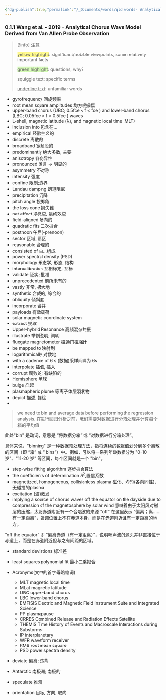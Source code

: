```yaml
---
{"dg-publish":true,"permalink":"/_Documents/words/qld words- Analytical chorus wave model derived from Van Allen Probe  observations/","noteIcon":"default","created":"2025-10-23T14:27:11.422+08:00","updated":"2025-09-15T18:44:36.818+08:00"}
---
```


### 0.1.1 Wang et al. - 2019 - Analytical Chorus Wave Model Derived from Van Allen Probe Observation  

> [!info] 注意
> 
> <span style="background:#fff88f">yellow highlight</span>:  significant/notable viewpoints, some relatively important facts
> 
> <span style="background:#d3f8b6">green highlight</span>:  questions, why?
> 
> squiggle text:  specific terms
>
>  <u>underline text</u>:  unfamiliar words


- gyrofrequency 回旋频率
- root mean square amplitudes 均方根振幅
- upper-band chorus (UBC; 0.5fce < f < fce ) and lower-band chorus (LBC; 0.05fce < f < 0.5fce ) waves
- L-shell, magnetic latitude (λ), and magnetic local time (MLT)
- inclusion into 包含在...
- empirical 经验主义的
- discrete 离散的
- broadband 宽频段的
- predominantly 绝大多数, 主要
- anisotropy 各向异性
- pronounced 发言 $\to$ 明显的
- asymmetry 不对称
- intensity 强度
- confine 限制;边界
- Landau damping 朗道阻尼
- precipitation 沉降
- pitch angle 投掷角
- the loss cone 损失锥
- net effect 净效应, 最终效应
- field-aligned 场向的
- quadratic fits 二次拟合
- postnoon 午后(-prenoon)
- sector 区域, 扇区
- reasonable 合理的
- consisted of 由...组成
- power spectral density (PSD)
- morphology 形态学, 形态, 结构
- intercalibration 互相标定, 互标
- validate 证实; 批准
- unprecedented 前所未有的
- vastly 非常, 极大地
- synthetic 合成的, 综合的
- obliquity 倾斜度
- incorporate 合并
- payloads 有效载荷
- solar magnetic coordinate system
- extract 提取
- Upper-hybrid Resonance 高频混杂共振
- illustrate 举例说明; 阐明
- fluxgate magnetometer 磁通门磁强计
- be mapped to 映射到
- logarithmically 对数地
- with a cadence of 6 s (数据)采样间隔为 6s
- interpolate 插值, 插入
- corrupt 腐败的; 有缺陷的
- Hemisphere 半球
- bulge 凸起
- plasmapheric plume 等离子体层羽状物
- depict 描述, 描绘
- 
> we need to bin and average data before performing the regression analysis.
> 在进行回归分析之前，我们需要对数据进行分箱处理并计算每个箱的平均值

此处"bin" 是动词，意思是 “将数据分箱” 或 “对数据进行分箱处理”。

具体来说，"binning" 是一种数据预处理方法，指将连续的数据值划分到多个离散的区间（即 “箱” 或 “ bins”）中。例如，可以将一系列年龄数据分为 "0-10 岁"、"11-20 岁" 等区间，每个区间就是一个 "bin"。  

- step-wise fitting algorithm 逐步拟合算法
- the coefficients of determination $R^2$,置信系数
- magnetized, homogeneous, collisionless plasma  磁化、均匀(各向同性)、无碰撞的plasma
- excitation (波)激发
- implying a source of chorus waves off the equator on the dayside due to compression of the magnetosphere by solar wind 意味着由于太阳风对磁层的压缩，太阳赤道附近有一个合唱波的来源
“off” 在这里表示 “偏离；离…… 有一定距离”，强调位置上不在赤道本身，而是在赤道附近且有一定距离的地方。

“off the equator” 即 “偏离赤道（有一定距离）”，说明哨声波的源头并非直接位于赤道上，而是在赤道附近但与之有间距的区域。  
-  standard deviations 标准差
- least squares polynomial fit 最小二乘拟合

- Acronyms(文中的首字母略缩词)
	- MLT magnetic local time
	- MLat magnetic latitude
	- UBC upper-band chorus
	- LBC lower-band chorus
	- EMFISIS Electric and Magnetic Field Instrument Suite and Integrated Science
	- PP plasmapause
	- CRRES Combined Release and Radiation Effects Satellite
	- THEMIS Time History of Events and Macroscale Interactions during Substorms
	- IP interplanetary
	- WFR waveform receiver
	- RMS root mean square
	- PSD power spectra density

- deviate 偏离; 违背
- Antarctic 南极洲; 南极的
- speculate 推测
- orientation 目标, 方向, 取向















































